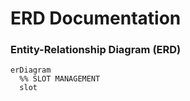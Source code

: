 # ERD Documentation

### Entity-Relationship Diagram (ERD)

```mermaid
erDiagram
  %% SLOT MANAGEMENT
  slot
```
